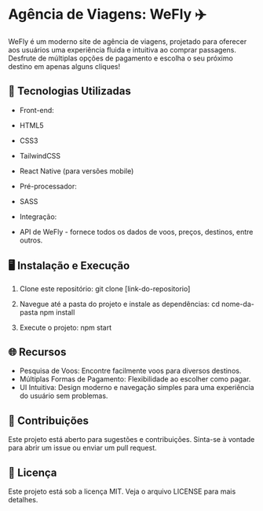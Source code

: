 # Agência de Viagens: WeFly ✈️

WeFly é um moderno site de agência de viagens, projetado para oferecer aos usuários uma experiência fluida e intuitiva ao comprar passagens. Desfrute de múltiplas opções de pagamento e escolha o seu próximo destino em apenas alguns cliques!

## 🚀 Tecnologias Utilizadas

- Front-end:
- HTML5
- CSS3
- TailwindCSS
- React Native (para versões mobile)

- Pré-processador:
- SASS

- Integração:
- API de WeFly - fornece todos os dados de voos, preços, destinos, entre outros.

## 🖥️ Instalação e Execução

1. Clone este repositório:
git clone [link-do-repositorio]

2. Navegue até a pasta do projeto e instale as dependências:
cd nome-da-pasta npm install

3. Execute o projeto:
npm start

## 🌐 Recursos

- Pesquisa de Voos: Encontre facilmente voos para diversos destinos.
- Múltiplas Formas de Pagamento: Flexibilidade ao escolher como pagar.
- UI Intuitiva: Design moderno e navegação simples para uma experiência do usuário sem problemas.

## 🤝 Contribuições

Este projeto está aberto para sugestões e contribuições. Sinta-se à vontade para abrir um issue ou enviar um pull request.

## 📜 Licença

Este projeto está sob a licença MIT. Veja o arquivo LICENSE para mais detalhes.